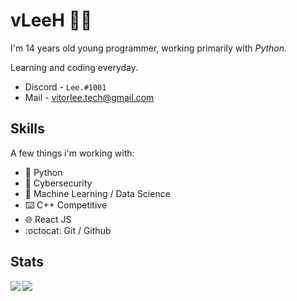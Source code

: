 # vLeeH 👨‍💻 
I'm 14 years old young programmer, working primarily with _Python_.

Learning and coding everyday.

- Discord - `Lee.#1001` <br>
- Mail - <a href="">vitorlee.tech@gmail.com</a>

## Skills 
A few things i'm working with:
- 🐍 Python 
- 👥 Cybersecurity
- 🤖 Machine Learning  /  Data Science
- ⌨️ C++ Competitive 
- 🌐 React JS
- :octocat: Git / Github

## Stats

<img align="left" src="https://github-readme-stats.vercel.app/api?username=vLeeH&count_private=true&line_height=21&show_icons=true&theme=dark"/>
<img align="left" src="https://github-readme-stats.vercel.app/api/top-langs/?username=vLeeH&layout=compact&card_width=250&theme=dark"/>

